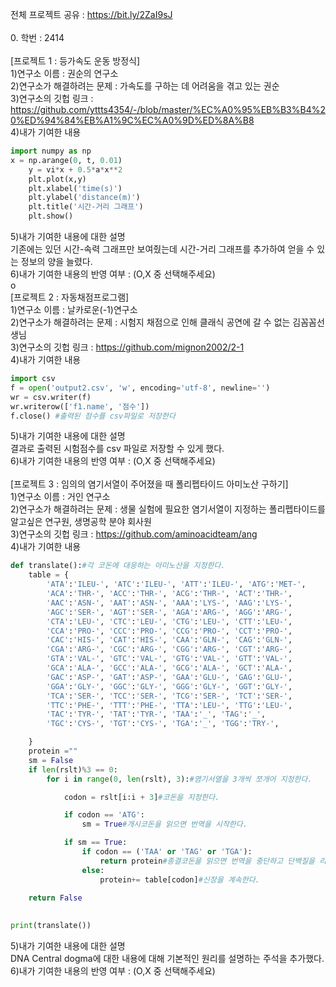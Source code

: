 전체 프로젝트 공유 : https://bit.ly/2ZaI9sJ<br>
<br>
0. 학번 : 2414<br>
<br>
[프로젝트 1 : 등가속도 운동 방정식]<br>
1)연구소 이름 : 권순의 연구소<br>
2)연구소가 해결하려는 문제 : 가속도를 구하는 데 어려움을 겪고 있는 권순<br>
3)연구소의 깃헙 링크 : https://github.com/yttts4354/-/blob/master/%EC%A0%95%EB%B3%B4%20%ED%94%84%EB%A1%9C%EC%A0%9D%ED%8A%B8<br>
4)내가 기여한 내용<br>
```python
import numpy as np
x = np.arange(0, t, 0.01)
    y = vi*x + 0.5*a*x**2
    plt.plot(x,y)
    plt.xlabel('time(s)')
    plt.ylabel('distance(m)')
    plt.title('시간-거리 그래프')
    plt.show()
```
5)내가 기여한 내용에 대한 설명<br>
기존에는 있던 시간-속력 그래프만 보여줬는데 시간-거리 그래프를 추가하여 얻을 수 있는 정보의 양을 늘렸다.<br>
6)내가 기여한 내용의 반영 여부 : (O,X 중 선택해주세요)<br>
o<br>
[프로젝트 2 : 자동채점프로그램]<br>
1)연구소 이름 : 날카로운(-1)연구소<br>
2)연구소가 해결하려는 문제 : 시험지 채점으로 인해 클래식 공연에 갈 수 없는 김꼼꼼선생님<br>
3)연구소의 깃헙 링크 : https://github.com/mignon2002/2-1<br>
4)내가 기여한 내용<br>
```python
import csv
f = open('output2.csv', 'w', encoding='utf-8', newline='')
wr = csv.writer(f)
wr.writerow(['f1.name', '점수'])
f.close() #출력된 점수를 csv파일로 저장한다
```
5)내가 기여한 내용에 대한 설명<br>
결과로 출력된 시험점수를 csv 파일로 저장할 수 있게 했다.<br>
6)내가 기여한 내용의 반영 여부 : (O,X 중 선택해주세요)<br>
<br>
[프로젝트 3 : 임의의 염기서열이 주어졌을 때 폴리펩타이드 아미노산 구하기]<br>
1)연구소 이름 : 거인 연구소<br>
2)연구소가 해결하려는 문제 : 생물 실험에 필요한 염기서열이 지정하는 폴리펩타이드를 알고싶은 연구원, 생명공학 분야 회사원<br>
3)연구소의 깃헙 링크 : https://github.com/aminoacidteam/ang<br>
4)내가 기여한 내용<br>
```python
def translate():#각 코돈에 대응하는 아미노산을 지정한다.
    table = { 
        'ATA':'ILEU-', 'ATC':'ILEU-', 'ATT':'ILEU-', 'ATG':'MET-', 
        'ACA':'THR-', 'ACC':'THR-', 'ACG':'THR-', 'ACT':'THR-', 
        'AAC':'ASN-', 'AAT':'ASN-', 'AAA':'LYS-', 'AAG':'LYS-', 
        'AGC':'SER-', 'AGT':'SER-', 'AGA':'ARG-', 'AGG':'ARG-',                  
        'CTA':'LEU-', 'CTC':'LEU-', 'CTG':'LEU-', 'CTT':'LEU-', 
        'CCA':'PRO-', 'CCC':'PRO-', 'CCG':'PRO-', 'CCT':'PRO-', 
        'CAC':'HIS-', 'CAT':'HIS-', 'CAA':'GLN-', 'CAG':'GLN-', 
        'CGA':'ARG-', 'CGC':'ARG-', 'CGG':'ARG-', 'CGT':'ARG-', 
        'GTA':'VAL-', 'GTC':'VAL-', 'GTG':'VAL-', 'GTT':'VAL-', 
        'GCA':'ALA-', 'GCC':'ALA-', 'GCG':'ALA-', 'GCT':'ALA-', 
        'GAC':'ASP-', 'GAT':'ASP-', 'GAA':'GLU-', 'GAG':'GLU-', 
        'GGA':'GLY-', 'GGC':'GLY-', 'GGG':'GLY-', 'GGT':'GLY-', 
        'TCA':'SER-', 'TCC':'SER-', 'TCG':'SER-', 'TCT':'SER-', 
        'TTC':'PHE-', 'TTT':'PHE-', 'TTA':'LEU-', 'TTG':'LEU-', 
        'TAC':'TYR-', 'TAT':'TYR-', 'TAA':'_', 'TAG':'_', 
        'TGC':'CYS-', 'TGT':'CYS-', 'TGA':'_', 'TGG':'TRY-', 

    } 
    protein ="" 
    sm = False
    if len(rslt)%3 == 0: 
        for i in range(0, len(rslt), 3):#염기서열을 3개씩 쪼개어 지정한다.

            codon = rslt[i:i + 3]#코돈을 지정한다. 

            if codon == 'ATG':
                sm = True#개시코돈을 읽으면 번역을 시작한다.

            if sm == True:
                if codon == ('TAA' or 'TAG' or 'TGA'):
                    return protein#종결코돈을 읽으면 번역을 중단하고 단백질을 리턴한다.
                else: 
                    protein+= table[codon]#신장을 계속한다. 
                 
    return False
             

print(translate())
```
5)내가 기여한 내용에 대한 설명<br>
DNA Central dogma에 대한 내용에 대해 기본적인 원리를 설명하는 주석을 추가했다.<br>
6)내가 기여한 내용의 반영 여부 : (O,X 중 선택해주세요)<br>
<br>
